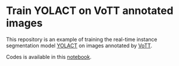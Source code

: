 # Train YOLACT on VoTT annotated images

This repository is an example of training the real-time instance segmentation model [YOLACT](https://github.com/dbolya/yolact) on images annotated by [VoTT](https://github.com/microsoft/VoTT).

Codes is available in this [notebook](./train_yolact_with_vott.ipynb).
